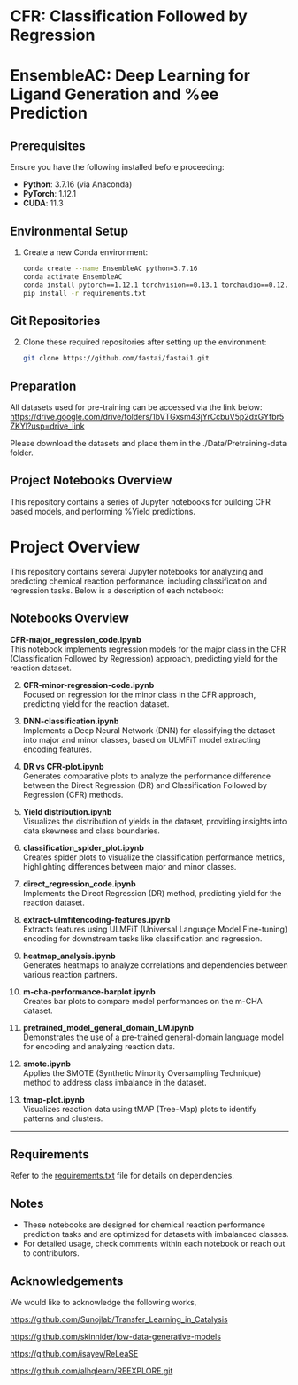 # CFR: Classification Followed by Regression

# EnsembleAC: Deep Learning for Ligand Generation and %ee Prediction

## Prerequisites
Ensure you have the following installed before proceeding:
- **Python**: 3.7.16 (via Anaconda)
- **PyTorch**: 1.12.1
- **CUDA**: 11.3

## Environmental Setup
1. Create a new Conda environment:
   ```bash
   conda create --name EnsembleAC python=3.7.16
   conda activate EnsembleAC
   conda install pytorch==1.12.1 torchvision==0.13.1 torchaudio==0.12.1 cudatoolkit=11.3 -c pytorch
   pip install -r requirements.txt

## Git Repositories
2. Clone these required repositories after setting up the environment:
   ```bash
   git clone https://github.com/fastai/fastai1.git

## Preparation
All datasets used for pre-training can be accessed via the link below:
https://drive.google.com/drive/folders/1bVTGxsm43jYrCcbuV5p2dxGYfbr5ZKYl?usp=drive_link

Please download the datasets and place them in the ./Data/Pretraining-data folder.

## Project Notebooks Overview
This repository contains a series of Jupyter notebooks for building CFR based models, and performing %Yield predictions.
# Project Overview

This repository contains several Jupyter notebooks for analyzing and predicting chemical reaction performance, including classification and regression tasks. Below is a description of each notebook:

## Notebooks Overview

**CFR-major_regression_code.ipynb**  
   This notebook implements regression models for the major class in the CFR (Classification Followed by Regression) approach, predicting yield for the reaction dataset.
   
2. **CFR-minor-regression-code.ipynb**  
   Focused on regression for the minor class in the CFR approach, predicting yield for the reaction dataset.

3. **DNN-classification.ipynb**  
   Implements a Deep Neural Network (DNN) for classifying the dataset into major and minor classes, based on ULMFiT model extracting encoding features.

4. **DR vs CFR-plot.ipynb**  
   Generates comparative plots to analyze the performance difference between the Direct Regression (DR) and Classification Followed by Regression (CFR) methods.

5. **Yield distribution.ipynb**  
   Visualizes the distribution of yields in the dataset, providing insights into data skewness and class boundaries.

6. **classification_spider_plot.ipynb**  
   Creates spider plots to visualize the classification performance metrics, highlighting differences between major and minor classes.

7. **direct_regression_code.ipynb**  
   Implements the Direct Regression (DR) method, predicting yield for the reaction dataset.

8. **extract-ulmfitencoding-features.ipynb**  
   Extracts features using ULMFiT (Universal Language Model Fine-tuning) encoding for downstream tasks like classification and regression.

9. **heatmap_analysis.ipynb**  
   Generates heatmaps to analyze correlations and dependencies between various reaction partners.

10. **m-cha-performance-barplot.ipynb**  
    Creates bar plots to compare model performances on the m-CHA dataset.

11. **pretrained_model_general_domain_LM.ipynb**  
    Demonstrates the use of a pre-trained general-domain language model for encoding and analyzing reaction data.

12. **smote.ipynb**  
    Applies the SMOTE (Synthetic Minority Oversampling Technique) method to address class imbalance in the dataset.

13. **tmap-plot.ipynb**  
    Visualizes reaction data using tMAP (Tree-Map) plots to identify patterns and clusters.

---

## Requirements
Refer to the [requirements.txt](./requirements.txt) file for details on dependencies.

## Notes
- These notebooks are designed for chemical reaction performance prediction tasks and are optimized for datasets with imbalanced classes.
- For detailed usage, check comments within each notebook or reach out to contributors.



## Acknowledgements
We would like to acknowledge the following works,

https://github.com/Sunojlab/Transfer_Learning_in_Catalysis

https://github.com/skinnider/low-data-generative-models

https://github.com/isayev/ReLeaSE

https://github.com/alhqlearn/REEXPLORE.git


